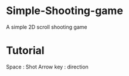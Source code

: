# Simple-Shooting-game
A simple 2D scroll shooting game

# Tutorial
Space : Shot
Arrow key : direction
